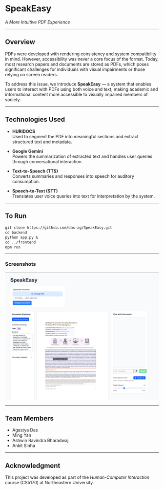 # SpeakEasy  
*A More Intuitive PDF Experience*

---

## Overview

PDFs were developed with rendering consistency and system compatibility in mind. However, accessibility was never a core focus of the format. Today, most research papers and documents are stored as PDFs, which poses significant challenges for individuals with visual impairments or those relying on screen readers.

To address this issue, we introduce **SpeakEasy** — a system that enables users to interact with PDFs using both voice and text, making academic and informational content more accessible to visually impaired members of society.

---

## Technologies Used

- **HURIDOCS**  
  Used to segment the PDF into meaningful sections and extract structured text and metadata.

- **Google Gemini**  
  Powers the summarization of extracted text and handles user queries through conversational interaction.

- **Text-to-Speech (TTS)**  
  Converts summaries and responses into speech for auditory consumption.

- **Speech-to-Text (STT)**  
  Translates user voice queries into text for interpretation by the system.


---

## To Run

```
git clone https://github.com/das-ag/SpeakEasy.git
cd backend
python app.py &
cd ../frontend
npm run
```

---
### Screenshots
![Structure Inference Diagram](https://github.com/das-ag/SpeakEasy/raw/main/demo/structure_Inference.png)

---

## Team Members

- Agastya Das  
- Ming Yan  
- Ashwin Ravindra Bharadwaj
- Ankit Sinha  

---

## Acknowledgment

This project was developed as part of the *Human-Computer Interaction* course (CS5170) at Northeastern University.
